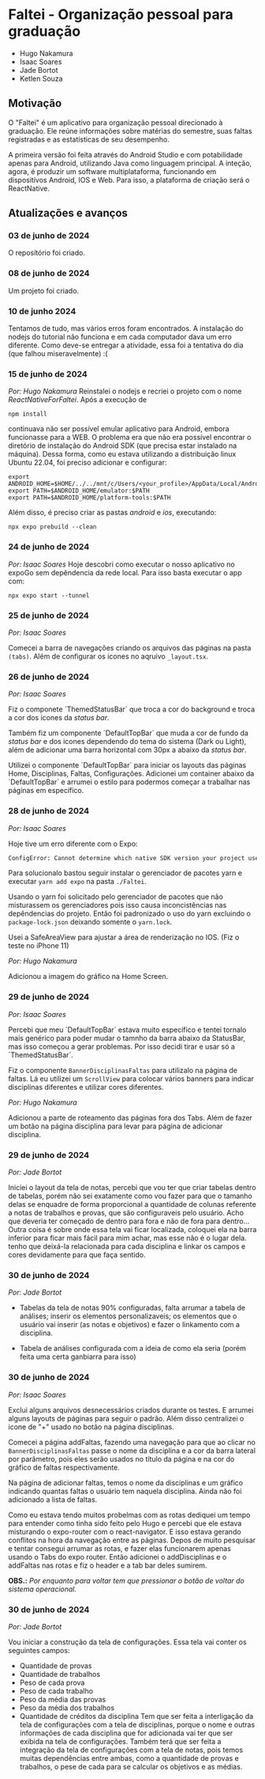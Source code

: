 # Faltei - Organização pessoal para graduação

* Hugo Nakamura
* Isaac Soares
* Jade Bortot
* Ketlen Souza

## Motivação

O "Faltei" é um aplicativo para organização pessoal direcionado à graduação. Ele reúne informações sobre matérias do semestre, suas faltas registradas e as estatísticas de seu desempenho.

A primeira versão foi feita através do Android Studio e com potabilidade apenas para Android, utilizando Java como linguagem principal. A inteção, agora, é produzir um software multiplataforma, funcionando em dispositivos Android, IOS e Web. Para isso, a plataforma de criação será o ReactNative.

## Atualizações e avanços
### 03 de junho de 2024

O reposítório foi criado.

### 08 de junho de 2024

Um projeto foi criado.

### 10 de junho 2024

Tentamos de tudo, mas vários erros foram encontrados. A instalação do nodejs do tutorial não funciona e em cada computador dava um erro diferente. Como deve-se entregar a atividade, essa foi a tentativa do dia (que falhou miseravelmente) :(

### 15 de junho de 2024
*Por: Hugo Nakamura*
Reinstalei o nodejs e recriei o projeto com o nome *ReactNativeForFaltei*. Após a execução de

```
npm install
```

continuava não ser possível emular aplicativo para Android, embora funcionasse para a WEB. O problema era que não era possível encontrar o diretório de instalação do Android SDK (que precisa estar instalado na máquina). Dessa forma, como eu estava utilizando a distribuição linux Ubuntu 22.04, foi preciso adicionar e configurar:

```
export ANDROID_HOME=$HOME/../../mnt/c/Users/<your_profile>/AppData/Local/Android/Sdk
export PATH=$ANDROID_HOME/emulator:$PATH
export PATH=$ANDROID_HOME/platform-tools:$PATH
```

Além disso, é preciso criar as pastas *android* e *ios*, executando:

```
npx expo prebuild --clean
```
### 24 de junho de 2024
*Por: Isaac Soares*
Hoje descobri como executar o nosso aplicativo no expoGo sem depêndencia da rede local. Para isso basta executar o app com:

```
npx expo start --tunnel
```

### 25 de junho de 2024
*Por: Isaac Soares*

Comecei a barra de navegações criando os arquivos das páginas na pasta `(tabs)`. Além de configurar os icones no aqruivo `_layout.tsx`.

### 26 de junho de 2024
*Por: Isaac Soares*

Fiz o componete ´ThemedStatusBar´ que troca a cor do background e troca a cor dos icones da *status bar*.

Também fiz um componente ´DefaultTopBar´ que muda a cor de fundo da *status bar* e dos icones dependendo do tema do sistema (Dark ou Light), além de adicionar uma barra horizontal com 30px a abaixo da *status bar*.

Utilizei o componente ´DefaultTopBar´ para iniciar os layouts das páginas Home, Disciplinas, Faltas, Configurações. Adicionei um container abaixo da ´DefaultTopBar´ e arrumei o estilo para podermos começar a trabalhar nas páginas em específico.

### 28 de junho de 2024
*Por: Isaac Soares*

Hoje tive um erro diferente com o Expo:

```bash
ConfigError: Cannot determine which native SDK version your project uses because the module `expo` is not installed.
```

Para solucionalo bastou seguir instalar o gerenciador de pacotes yarn e executar `yarn add expo` na pasta `./Faltei`.

Usando o yarn foi solicitado pelo gerenciador de pacotes que não misturassem os gerenciadores pois isso causa inconcistências nas depêndencias do projeto. Então foi padronizado o uso do yarn excluindo o `package-lock.json` deixando somente o `yarn.lock`.

Usei a SafeAreaView para ajustar a área de renderização no IOS. (Fiz o teste no iPhone 11)

*Por: Hugo Nakamura*

Adicionou a imagem do gráfico na Home Screen.

### 29 de junho de 2024
*Por: Isaac Soares*

Percebi que meu ´DefaultTopBar´ estava muito específico e tentei tornalo mais genérico para poder mudar o tamnho da barra abaixo da StatusBar, mas isso começou a gerar problemas. Por isso decidi tirar e usar só a ´ThemedStatusBar´.

Fiz o componente `BannerDisciplinasFaltas` para utilizalo na página de faltas. Lá eu utilizei um `ScrollView` para colocar vários banners para indicar disciplinas diferentes e utilizar cores diferentes.

*Por: Hugo Nakamura*

Adicionou a parte de roteamento das páginas fora dos Tabs. Além de fazer um botão na página disciplina para levar para página de adicionar disciplina.

### 29 de junho de 2024
*Por: Jade Bortot*

Iniciei o layout da tela de notas, percebi que vou ter que criar tabelas dentro de tabelas, porém não sei exatamente como vou fazer para que o tamanho delas se enquadre de forma proporcional a quantidade de colunas referente a notas de trabalhos e provas, que são configuraveis pelo usuário. Acho que deveria ter começado de dentro para fora e não de fora para dentro... Outra coisa é sobre onde essa tela vai ficar localizada, coloquei ela na barra inferior para ficar mais fácil para mim achar, mas esse não é o lugar dela. tenho que deixá-la relacionada para cada disciplina e linkar os campos e cores devidamente para que faça sentido.

### 30 de junho de 2024
*Por: Jade Bortot*

* Tabelas da tela de notas 90% configuradas, falta arrumar a tabela de análises; inserir os elementos personalizaveis; os elementos que o usuário vai inserir (as notas e objetivos) e fazer o linkamento com a disciplina.

* Tabela de análises configurada com a ideia de como ela seria (porém feita uma certa ganbiarra para isso)

### 30 de junho de 2024
*Por: Isaac Soares*

Exclui alguns arquivos desnecessários criados durante os testes. E arrumei alguns layouts de páginas para seguir o padrão. Além disso centralizei o icone de "+" usado no botão na página disciplinas. 

Comecei a página addFaltas, fazendo uma navegação para que ao clicar no `BannerDisciplinasFaltas` passe o nome da disciplina e a cor da barra lateral por parâmetro, pois eles serão usados no título da página e na cor do gráfico de faltas respectivamente.

Na página de adicionar faltas, temos o nome da disciplinas e um gráfico indicando quantas faltas o usuário tem naquela disciplina. Ainda não foi adicionado a lista de faltas.

Como eu estava tendo muitos probelmas com as rotas dediquei um tempo para entender como tinha sido feito pelo Hugo e percebi que ele estava misturando o expo-router com o react-navigator. E isso estava gerando conflitos na hora da navegação entre as páginas. Depos de muito pesquisar e tentar consegui arrumar as rotas, e fazer elas funcionarem apenas usando o Tabs do expo router. Então adicionei o addDisciplinas e o addFaltas nas rotas e fiz o header e a tab bar deles sumirem.
 
**OBS.:** *Por enquanto para voltar tem que pressionar o botão de voltar do sistema operacional.* 

### 30 de junho de 2024
*Por: Jade Bortot*

Vou iniciar a construção da tela de configurações. Essa tela vai conter os seguintes campos:
* Quantidade de provas
* Quantidade de trabalhos
* Peso de cada prova
* Peso de cada trabalho
* Peso da média das provas
* Peso da média dos trabalhos
* Quantidade de créditos da disciplina
Tem que ser feita a interligação da tela de configurações com a tela de disciplinas, porque o nome e outras informações de cada disciplina que for adicionada vai ter que ser exibida na tela de configurações.
Também terá que ser feita a integração da tela de configurações com a tela de notas, pois temos muitas dependências entre ambas, como a quantidade de provas e trabalhos, o pese de cada para se calcular os objetivos e as médias. 
